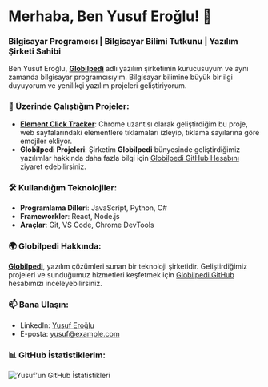 # Merhaba, Ben Yusuf Eroğlu! 👋

### Bilgisayar Programcısı | Bilgisayar Bilimi Tutkunu | Yazılım Şirketi Sahibi

Ben Yusuf Eroğlu, **[Globilpedi](https://github.com/globilpedi)** adlı yazılım şirketimin kurucusuyum ve aynı zamanda bilgisayar programcısıyım. Bilgisayar bilimine büyük bir ilgi duyuyorum ve yenilikçi yazılım projeleri geliştiriyorum.

### 🚀 Üzerinde Çalıştığım Projeler:
- **[Element Click Tracker](https://github.com/erogluyusuf/element-click-tracker)**: Chrome uzantısı olarak geliştirdiğim bu proje, web sayfalarındaki elementlere tıklamaları izleyip, tıklama sayılarına göre emojiler ekliyor.
- **Globilpedi Projeleri**: Şirketim **Globilpedi** bünyesinde geliştirdiğimiz yazılımlar hakkında daha fazla bilgi için [Globilpedi GitHub Hesabını](https://github.com/globilpedi) ziyaret edebilirsiniz.

### 🛠️ Kullandığım Teknolojiler:
- **Programlama Dilleri**: JavaScript, Python, C#
- **Frameworkler**: React, Node.js
- **Araçlar**: Git, VS Code, Chrome DevTools

### 🌍 Globilpedi Hakkında:
**[Globilpedi](https://github.com/globilpedi)**, yazılım çözümleri sunan bir teknoloji şirketidir. Geliştirdiğimiz projeleri ve sunduğumuz hizmetleri keşfetmek için [Globilpedi GitHub](https://github.com/globilpedi) hesabımızı inceleyebilirsiniz.

### 📫 Bana Ulaşın:
- LinkedIn: [Yusuf Eroğlu](#)
- E-posta: yusuf@example.com

### 📊 GitHub İstatistiklerim:
![Yusuf'un GitHub İstatistikleri](https://github-readme-stats.vercel.app/api?username=erogluyusuf&show_icons=true&theme=radical)

